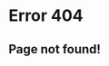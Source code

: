 <html>
    <head>
        <meta content="text/html; charset=utf-8" http-equiv="Content-Type">
        <link href="https://fonts.googleapis.com/css?family=Open+Sans:400,400i,600,700" rel="stylesheet">
        <link href="{{ site.url }}/assets/css/styles.css" rel="stylesheet" type="text/css" />
        <link rel="shortcut icon" href="{{ site.url }}/assets/image/icon.png" />
        <title>Page Not Found | Laksmi Setiawati</title>
    </head>
    <body>
        <div class="main-wrap">
            <h1>Error 404</h1>
          <h2>Page not found!</h2>
        </div>
    </body>
</html>
